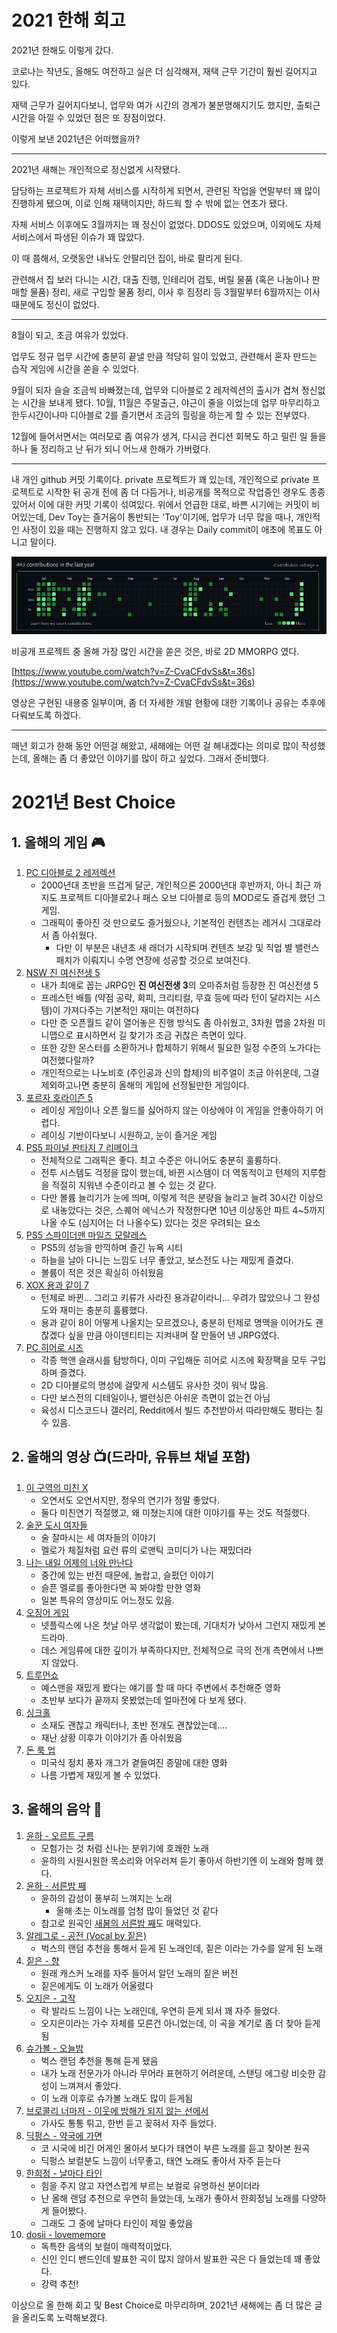 # 2021 한해 회고

2021년 한해도 이렇게 갔다.

코로나는 작년도, 올해도 여전하고 실은 더 심각해져, 재택 근무 기간이 훨씬 길어지고 있다.

재택 근무가 길어지다보니, 업무와 여가 시간의 경계가 불분명해지기도 했지만, 출퇴근 시간을 아낄 수 있었던 점은 또 장점이었다.

이렇게 보낸 2021년은 어떠했을까?

---

2021년 새해는 개인적으로 정신없게 시작됐다.

담당하는 프로젝트가 자체 서비스를 시작하게 되면서, 관련된 작업을 연말부터 꽤 많이 진행하게 됐으며, 이로 인해 재택이지만, 하드웍 할 수 밖에 없는 연초가 됐다.

자체 서비스 이후에도 3월까지는 꽤 정신이 없었다. DDOS도 있었으며, 이외에도 자체 서비스에서 파생된 이슈가 꽤 많았다.

이 때 쯤해서, 오랫동안 내놔도 안팔리던 집이, 바로 팔리게 된다.

관련해서 집 보러 다니는 시간, 대출 진행, 인테리어 검토, 버릴 물품 (혹은 나눔이나 판매할 물품) 정리, 새로 구입할 물품 정리, 이사 후 짐정리 등 3월말부터 6월까지는 이사 때문에도 정신이 없었다.

---

8월이 되고, 조금 여유가 있었다.

업무도 정규 업무 시간에 충분히 끝낼 만큼 적당히 일이 있었고, 관련해서 혼자 만드는 습작 게임에 시간을 쏟을 수 있었다.

9월이 되자 슬슬 조금씩 바빠졌는데, 업무와 디아블로 2 레저렉션의 출시가 겹쳐 정신없는 시간을 보내게 됐다. 10월, 11월은 주말출근, 야근이 줄을 이었는데 업무 마무리하고 한두시간이나마 디아블로 2를 즐기면서 조금의 힐링을 하는게 할 수 있는 전부였다.

12월에 들어서면서는 여러모로 좀 여유가 생겨, 다시금 컨디션 회복도 하고 밀린 일 들을 하나 둘 정리하고 난 뒤가 되니 어느새 한해가 가버렸다.

---

내 개인 github 커밋 기록이다. private 프로젝트가 꽤 있는데, 개인적으로 private 프로젝트로 시작한 뒤 공개 전에 좀 더 다듬거나, 비공개를 목적으로 작업중인 경우도 종종 있어서 이에 대한 커밋 기록이 섞여있다.
위에서 언급한 대로, 바쁜 시기에는 커밋이 비어있는데, Dev Toy는 즐거움이 통반되는 'Toy'이기에, 업무가 너무 많을 때나, 개인적인 사정이 있을 때는 진행하지 않고 있다. 내 경우는 Daily commit이 애초에 목표도 아니고 말이다.

![Github 2021](images/github.png)

비공개 프로젝트 중 올해 가장 많인 시간을 쏟은 것은, 바로 2D MMORPG 였다.

[https://www.youtube.com/watch?v=Z-CvaCFdvSs&t=36s](https://www.youtube.com/watch?v=Z-CvaCFdvSs&t=36s)

영상은 구현된 내용중 일부이며, 좀 더 자세한 개발 현황에 대한 기록이나 공유는 추후에 다뤄보도록 하겠다.

---

매년 회고가 한해 동안 어떤걸 해왔고, 새해에는 어떤 걸 해내겠다는 의미로 많이 작성했는데, 올해는 좀 더 좋았던 이야기를 많이 하고 싶었다. 그래서 준비했다.

# 2021년 Best Choice

## 1. 올해의 게임 🎮

1. [PC 디아블로 2 레저렉션](https://diablo2.blizzard.com/ko-kr/)
    - 2000년대 초반을 뜨겁게 달군, 개인적으론 2000년대 후반까지, 아니 최근 까지도 프로젝트 디아블로2나 패스 오브 디아블로 등의 MOD로도 즐겁게 했던 그 게임.
    - 그래픽이 좋아진 것 만으로도 즐거웠으나, 기본적인 컨텐츠는 레거시 그대로라서 좀 아쉬웠다.
        - 다만 이 부분은 내년초 새 래더가 시작되며 컨텐츠 보강 및 직업 별 밸런스 패치가 이뤄지니 수명 연장에 성공할 것으로 보여진다.
2. [NSW 진 여신전생 5](https://store.nintendo.co.kr/70010000035068)
    - 내가 최애로 꼽는 JRPG인 **진 여신전생 3**의 오마쥬처럼 등장한 진 여신전생 5
    - 프레스턴 배틀 (약점 공략, 회피, 크리티컬, 무효 등에 따라 턴이 달라지는 시스템)이 가져다주는 기본적인 재미는 여전하다
    - 다만 준 오픈월드 같이 열어놓은 진행 방식도 좀 아쉬웠고, 3차원 맵을 2차원 미니맵으로 표시하면서 길 찾기가 조금 귀찮은 측면이 있다.
    - 또한 강한 몬스터를 소환하거나 합체하기 위해서 필요한 일정 수준의 노가다는 여전했다랄까?
    - 개인적으로는 나노비호 (주인공과 신의 합체)의 비주얼이 조금 아쉬운데, 그걸 제외하고나면 충분히 올해의 게임에 선정될만한 게임이다.
3. [포르자 호라이즌 5](https://store.steampowered.com/app/1551360/Forza_Horizon_5/?l=koreana)
    - 레이싱 게임이나 오픈 월드를 싫어하지 않는 이상에야 이 게임을 안좋아하기 어렵다.
    - 레이싱 기반이다보니 시원하고, 눈이 즐거운 게임
4. [PS5 파이널 판타지 7 리메이크](https://www.playstation.com/ko-kr/games/final-fantasy-vii-remake-intergrade/)
    - 전체적으로 그래픽은 좋다. 최고 수준은 아니어도 충분히 훌륭하다.
    - 전투 시스템도 걱정을 많이 했는데, 바뀐 시스템이 더 역동적이고 턴제의 지루함을 적절히 지워낸 수준이라고 볼 수 있는 것 같다.
    - 다만 볼륨 늘리기가 눈에 띄며, 이렇게 적은 분량을 늘리고 늘려 30시간 이상으로 내놓았다는 것은, 스퀘어 에닉스가 작정한다면 10년 이상동안 파트 4~5까지 나올 수도 (심지어는 더 나올수도) 있다는 것은 우려되는 요소
5. [PS5 스파이더맨 마일즈 모랄레스](https://www.playstation.com/ko-kr/games/marvels-spider-man-miles-morales/)
    - PS5의 성능을 만끽하며 즐긴 뉴욕 시티
    - 하늘을 날아 다니는 느낌도 너무 좋았고, 보스전도 나는 재밌게 즐겼다.
    - 볼륨이 적은 것은 확실히 아쉬웠음
6. [XOX 용과 같이 7](https://store.steampowered.com/app/1235140/_7___International/?l=koreana)
    - 턴제로 바뀐... 그리고 키류가 사라진 용과같이라니... 우려가 많았으나 그 완성도와 재미는 충분히 훌륭했다.
    - 용과 같이 8이 어떻게 나올지는 모르겠으나, 충분히 턴제로 명맥을 이어가도 괜찮겠다 싶을 만큼 아이덴티티는 지켜내며 잘 만들어 낸 JRPG였다.
7. [PC 히어로 시즈](https://store.steampowered.com/app/269210/Hero_Siege/)
    - 각종 핵앤 슬래시를 탐방하다, 이미 구입해둔 히어로 시즈에 확장팩을 모두 구입하며 즐겼다.
    - 2D 디아블로의 명성에 걸맞게 시스템도 유사한 것이 워낙 많음.
    - 다만 보스전의 디테일이나, 밸런싱은 아쉬운 측면이 없는건 아님
    - 육성시 디스코드나 갤러리, Reddit에서 빌드 추천받아서 따라만해도 평타는 칠 수 있음.

## 2. 올해의 영상 📺(드라마, 유튜브 채널 포함)

1. [이 구역의 미친 X](https://www.google.com/search?q=%EC%9D%B4%EA%B5%AC%EC%97%AD%EC%9D%98+%EB%AF%B8%EC%B9%9Cx&oq=%EC%9D%B4%EA%B5%AC%EC%97%AD%EC%9D%98+%EB%AF%B8%EC%B9%9Cx)
    - 오연서도 오연서지만, 정우의 연기가 정말 좋았다.
    - 둘다 미친연기 적절했고, 왜 미쳤는지에 대한 이야기를 푸는 것도 적절했다.
2. [술꾼 도시 여자들](https://www.google.com/search?q=%EC%88%A0%EA%BE%BC+%EB%8F%84%EC%8B%9C+%EC%97%AC%EC%9E%90)
    - 술 잘마시는 세 여자들의 이야기
    - 멜로가 체질처럼 요런 류의 로맨틱 코미디가 나는 재밌더라
3. [나는 내일 어제의 너와 만난다](https://www.google.com/search?q=%EB%82%98%EB%8A%94+%EB%82%B4%EC%9D%BC+%EC%96%B4%EC%A0%9C%EC%9D%98+%EB%84%88%EC%99%80+%EB%A7%8C%EB%82%9C%EB%8B%A4)
    - 중간에 있는 반전 때문에, 놀랍고, 슬펐던 이야기
    - 슬픈 멜로를 좋아한다면 꼭 봐야할 만한 영화
    - 일본 특유의 영상미도 어느정도 있음.
4. [오징어 게임](https://www.google.com/search?q=%EC%98%A4%EC%A7%95%EC%96%B4+%EA%B2%8C%EC%9E%84)
    - 넷플릭스에 나온 첫날 아무 생각없이 봤는데, 기대치가 낮아서 그런지 재밌게 본 드라마.
    - 데스 게임류에 대한 깊이가 부족하다지만, 전체적으로 극의 전개 측면에서 나쁘지 않았다.
5. [트루먼쇼](https://www.google.com/search?q=%ED%8A%B8%EB%A3%A8%EB%A8%BC%EC%87%BC)
    - 예스맨을 재밌게 봤다는 얘기를 할 때 마다 주변에서 추천해준 영화
    - 초반부 보다가 끝까지 못봤었는데 얼마전에 다 보게 됐다.
6. [싱크홀](https://www.google.com/search?q=%EC%8B%B1%ED%81%AC%ED%99%80+%EC%98%81%ED%99%94)
    - 소재도 괜찮고 캐릭터나, 초반 전개도 괜찮았는데....
    - 재난 상황 이후가 이야기가 좀 아쉬웠음
7. [돈 룩 업](https://www.google.com/search?q=%EB%8F%88+%EB%A3%A9+%EC%97%85)
    - 미국식 정치 풍자 개그가 곁들여진 종말에 대한 영화
    - 나름 가볍게 재밌게 볼 수 있었다.

## 3. 올해의 음악 🎵

1. [윤하 - 오르트 구름](https://www.youtube.com/watch?v=oIRT3VfWVZ0)
    - 모험가는 것 처럼 신나는 분위기에 호쾌한 노래
    - 윤하의 시원시원한 목소리와 어우러져 듣기 좋아서 하반기엔 이 노래와 함께 했다.
2. [윤하 - 서른밤 째](https://www.youtube.com/watch?v=ThAD9w_Z_dg)
    - 윤하의 감성이 풍부히 느껴지는 노래
        - 올해 초는 이노래를 엄청 많이 들었던 것 같다
    - 참고로 원곡인 [새봄의 서른밤 째](https://www.youtube.com/watch?v=xq4ri24vH-c)도 매력있다.
3. [알레그로 - 공전 (Vocal by 짙은)](https://www.youtube.com/watch?v=vAaR8TpyLPU)
    - 벅스의 랜덤 추천을 통해서 듣게 된 노래인데, 짙은 이라는 가수를 알게 된 노래
4. [짙은 - 향](https://www.youtube.com/watch?v=fkHtLqYIQpA)
    - 원래 캐스커 노래를 자주 들어서 알던 노래의 짙은 버전
    - 짙은에게도 이 노래가 어울렸다
5. [오지은 - 고작](https://www.youtube.com/watch?v=CvD1G72LV2g)
    - 락 발라드 느낌이 나는 노래인데, 우연히 듣게 되서 꽤 자주 들었다.
    - 오지은이라는 가수 자체를 모른건 아니었는데, 이 곡을 계기로 좀 더 찾아 듣게 됨
6. [슈가볼 - 오늘밤](https://www.youtube.com/watch?v=ZKTt7D7lneE)
    - 벅스 랜덤 추천을 통해 듣게 됐음
    - 내가 노래 전문가가 아니라 무어라 표현하기 어려운데, 스탠딩 에그랑 비슷한 감성이 느껴져서 좋았다.
    - 이 노래 이후로 슈가볼 노래도 많이 듣게됨
7. [브로콜리 너마저 - 이웃에 방해가 되지 않는 선에서](https://www.youtube.com/watch?v=9bXaWHBec_I)
    - 가사도 통통 튀고, 한번 듣고 꽂혀서 자주 들었다.
8. [딕펑스 - 약국에 가면](https://www.youtube.com/watch?v=IpsExDlEuPs)
    - 코 시국에 비긴 어게인 몰아서 보다가 태연이 부른 노래를 듣고 찾아본 원곡
    - 딕펑스 보컬분도 느낌이 너무좋고, 태연 노래도 좋아서 자주 듣는다
9. [한희정 - 날마다 타인](https://www.youtube.com/watch?v=8GnLZVaA9B4)
    - 힘을 주지 않고 자연스럽게 부르는 보컬로 유명하신 분이더라
    - 난 올해 랜덤 추천으로 우연히 들었는데, 노래가 좋아서 한희정님 노래를 다양하게 들어봤다.
    - 그래도 그 중에 날마다 타인이 제일 좋았음
10. [dosii - lovememore](https://www.youtube.com/watch?v=J9Bc71SixcQ)
    - 독특한 음색의 보컬이 매력적이었다.
    - 신인 인디 밴드인데 발표한 곡이 많지 않아서 발표한 곡은 다 들었는데 꽤 좋았다.
    - 강력 추천!
    

이상으로 올 한해 회고 및 Best Choice로 마무리하며, 2021년 새해에는 좀 더 많은 글을 올리도록 노력해보겠다.